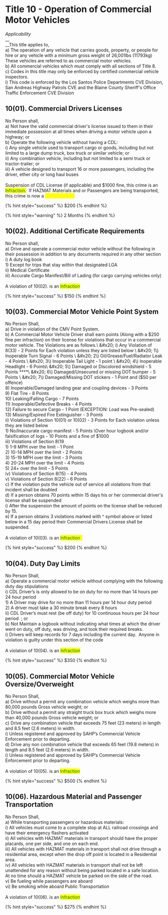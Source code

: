 # Title 10 - Operation of Commercial Motor Vehicles

_Applicability‌_\
&#x20;  __   \
__This‌ ‌title‌ ‌applies‌ ‌to‌,\
&#x20;    a) The‌ ‌operation‌ ‌of‌ ‌any‌ ‌‌vehicle‌‌ ‌that‌ ‌carries‌ ‌goods,‌ ‌‌property‌,‌ ‌or‌ ‌people‌ ‌for‌ ‌hire‌ ‌or‌ ‌any‌ ‌‌vehicle‌‌ ‌with‌ ‌a‌ ‌minimum‌ ‌gross‌ ‌weight‌ ‌of‌ ‌26,001‌lbs‌ ‌(11793kg)‌ ‌These‌ ‌vehicles‌ ‌are‌ ‌referred‌ ‌to‌ ‌as‌ ‌commercial‌ ‌motor‌ ‌vehicles.‌ ‌\
&#x20;    b) All‌ ‌commercial‌ ‌vehicles‌ ‌which‌ ‌must‌ ‌comply‌ ‌with‌ ‌all‌ ‌sections‌ ‌of‌ ‌Title‌ ‌8.‌ ‌ ‌\
&#x20;    c) Codes‌ ‌in‌ ‌this‌ ‌title‌ ‌may‌ ‌only‌ ‌be‌ ‌enforced‌ ‌by‌ ‌certified‌ ‌commercial‌ ‌‌vehicle‌‌ ‌inspectors.‌ ‌\
&#x20;      i) This‌ ‌code‌ ‌is‌ ‌enforced‌ ‌by‌ ‌the‌ ‌Los‌ ‌Santos‌ ‌Police‌ ‌Departments‌ ‌CVE‌ ‌Division,‌ ‌San‌ ‌Andreas‌ ‌Highway‌ ‌Patrols‌ ‌CVE ‌and‌ ‌the‌ ‌Blaine‌ ‌County‌ ‌Sheriff's‌ ‌Office‌ ‌Traffic‌ ‌Enforcement‌ ‌CVE‌ ‌Division‌

## 10(01).‌ ‌Commercial‌ ‌Drivers‌ ‌Licenses‌

No‌ ‌Person‌ ‌shall,\
&#x20;    a) Not‌ ‌have‌ ‌the‌ ‌valid‌ ‌commercial‌ ‌driver's‌ ‌license‌ ‌issued‌ ‌to‌ ‌them‌ ‌in‌ ‌their‌ ‌immediate‌ ‌‌possession‌‌ ‌at‌ ‌all‌ ‌times‌ ‌when‌ ‌driving‌ ‌a‌ ‌‌motor‌ ‌vehicle‌‌ ‌upon‌ ‌a‌ ‌‌highway‌;‌ ‌or‌ ‌\
&#x20;    b) Operate‌ ‌the‌ ‌following‌ ‌‌vehicle‌‌ ‌without‌ ‌having‌ ‌a‌ ‌CDL:‌ ‌\
&#x20;      i) Any‌ ‌single‌ ‌‌vehicle‌‌ ‌used‌ ‌to‌ ‌transport‌ ‌cargo‌ ‌or‌ ‌goods,‌ ‌including‌ ‌but‌ ‌not‌ ‌limited‌ ‌to‌ ‌a‌ ‌large‌ ‌dump‌ ‌truck,‌ ‌box‌ ‌truck‌ ‌or‌ ‌similar‌ ‌‌vehicle‌;‌ ‌or‌ ‌\
&#x20;     ii) Any‌ ‌combination‌ ‌‌vehicle‌,‌ ‌including‌ ‌but‌ ‌not‌ ‌limited‌ ‌to‌ ‌a‌ ‌semi‌ ‌truck‌ ‌or‌ ‌tractor-trailer;‌ ‌or‌\
&#x20;    iii) A‌ ‌‌vehicle‌‌ ‌designed‌ ‌to‌ ‌transport‌ ‌16‌ ‌or‌ ‌more‌ ‌passengers,‌ ‌including‌ ‌the‌ ‌driver,‌ ‌ether‌ ‌city‌ ‌or‌ ‌long‌ ‌haul‌ ‌buses‌\
\
Suspension‌ ‌of‌ ‌CDL‌ ‌License‌ ‌(if‌ ‌applicable)‌ ‌and‌ ‌$1000‌ ‌fine, this‌ ‌crime‌ ‌is‌ ‌an‌ ‌‌<mark style="color:green;">Infraction‌.‌</mark> ‌ If‌ ‌HAZMAT‌ ‌Materials‌ ‌and‌ ‌or‌ ‌Passengers‌ ‌are‌ ‌being‌ ‌transported‌, this‌ ‌crime‌ ‌is‌ ‌now‌ ‌a‌ <mark style="color:yellow;">Misdemeanor‌.‌</mark>

{% hint style="success" %}
$200
{% endhint %}

{% hint style="warning" %}
2 Months
{% endhint %}

## 10(02).‌ ‌Additional‌ ‌Certificate‌ ‌Requirements‌

No‌ ‌Person‌ ‌shall,‌\
&#x20;    <mark style="color:yellow;"></mark>     a) Drive‌‌ ‌and‌ ‌operate‌ ‌a‌ ‌commercial‌ ‌‌motor‌ ‌vehicle‌‌ ‌without‌ ‌the‌ ‌following‌ ‌in‌ ‌their‌ ‌possession‌ ‌in‌ ‌addition‌ ‌to‌ ‌any‌ ‌documents‌ ‌required‌ ‌in‌ ‌any‌ ‌other‌ ‌section‌ ‌\
&#x20;      i) A‌ ‌duty‌ ‌log‌ ‌book‌ ‌\
&#x20;         1\) Except‌ ‌for‌ ‌trips‌ ‌that‌ ‌stay‌ ‌within‌ ‌that‌ ‌designated‌ ‌LGA‌ ‌\
&#x20;     ii) Medical‌ ‌Certificate‌ ‌\
&#x20;    iii) Accurate‌ ‌Cargo‌ ‌Manifest/Bill‌ ‌of‌ ‌Lading‌ ‌(for‌ ‌cargo‌ ‌carrying‌ ‌vehicles‌ ‌only)‌\
\
A violation of 10(02). is an <mark style="color:green;">Infraction</mark>

{% hint style="success" %}
$150
{% endhint %}

## 10(03).‌ ‌Commercial‌ ‌Motor‌ ‌Vehicle‌ ‌Point‌ ‌System‌

No‌ ‌Person‌ ‌Shall,‌\
&#x20;   <mark style="color:green;"></mark> a) Drive‌‌ ‌in‌ ‌violation‌ ‌of‌ ‌the‌ ‌CMV‌ ‌Point‌ ‌System.‌ ‌ ‌\
&#x20;    b) A‌ ‌Commercial‌ ‌‌Motor‌ ‌Vehicle‌‌ ‌Driver‌ ‌shall‌ ‌earn‌ ‌points‌ ‌(Along‌ ‌with‌ ‌a‌ ‌$250‌ ‌fine‌ ‌per‌ ‌infraction)‌ ‌on‌ ‌their‌ ‌license‌ ‌for‌ ‌violations‌ ‌that‌ ‌occur‌ ‌in‌ ‌a‌ ‌commercial‌ ‌‌motor‌ ‌vehicle‌.‌ ‌The‌ ‌Violations‌ ‌are‌ ‌as‌ ‌follows.‌\
&#x20;      i) Any‌ ‌Violation‌ ‌of‌ ‌8(33)‌ ‌-‌ ‌2‌ ‌Points‌ ‌for‌ ‌Each‌ ‌violation‌ ‌unless‌ ‌they‌ ‌are‌ ‌listed‌ ‌below‌ ‌\
&#x20;         1\) Inoperable‌ ‌Turn‌ ‌Signal‌ ‌-‌ ‌6‌ ‌Points‌ ‌\
&#x20;         2\) Oil/Grease/Fuel/Radiator‌ ‌Leak‌ ‌-‌ ‌4‌ ‌Points‌ ‌\
&#x20;         3\) Inoperable‌ ‌Tail‌ ‌Light‌ ‌-‌ ‌1‌ ‌point‌ ‌\
&#x20;         4\) Inoperable‌ ‌Headlight‌ ‌-‌ ‌6‌ ‌Points‌\
&#x20;         5\) Damaged‌ ‌or‌ ‌Discolored‌ ‌windshield‌ ‌-‌ ‌5‌ ‌Points‌ **‌**\
&#x20;         6\) Damaged/Unsecured‌ ‌or‌ ‌missing‌ ‌DOT‌ ‌bumper‌ ‌-‌ ‌5‌ ‌Points‌ ‌\
&#x20;         7\) Damaged/Missing‌ ‌DOT‌ ‌stickers‌ ‌-‌ ‌1‌ ‌Point‌ ‌and‌ ‌($50‌ ‌per‌ ‌offence)\
&#x20;         8\) Inoperable/Damaged‌ ‌landing‌ ‌gear‌ ‌and‌ ‌coupling‌ ‌devices‌ ‌-‌ ‌3‌ ‌Points‌ ‌\
&#x20;         9\) Flat‌ ‌Tire‌ ‌-‌ ‌8‌ ‌Points‌ ‌\
&#x20;       10\) Leaking/Falling‌ ‌Cargo‌ ‌-‌ ‌7‌ ‌Points‌ ‌\
&#x20;        11\) Inoperable/Defective‌ ‌Breaks‌ ‌-‌ ‌4‌ ‌Points‌ ‌\
&#x20;       12\) Failure‌ ‌to‌ ‌secure‌ ‌Cargo‌ ‌-‌ ‌1‌ ‌Point‌ ‌(EXCEPTION:‌ ‌Load‌ ‌was‌ ‌Pre-sealed)‌\
&#x20;       13\) Missing/Expired‌ ‌Fire‌ ‌Extinguisher‌ ‌-‌ ‌3‌ ‌Points‌ ‌\
&#x20;      ii) Violations‌ ‌of‌ ‌Section‌ ‌10(01)‌ ‌or‌ ‌10(02)‌ ‌-‌ ‌3‌ ‌Points‌ ‌for‌ ‌Each‌ ‌violation‌ ‌unless‌ ‌they‌ ‌are‌ ‌listed‌ ‌below‌ ‌\
&#x20;         1\) No/Inaccurate‌ ‌cargo‌ ‌manifest‌ ‌-‌ ‌5‌ ‌Points‌ ‌\Over‌ ‌hour‌ ‌logbook‌ ‌and/or‌ ‌falsification‌ ‌of‌ ‌logs‌ ‌-‌ ‌10‌ ‌Points‌ ‌and‌ ‌a‌ ‌fine‌ ‌of‌ ‌$1000‌ ‌\
&#x20;     iii) Violations‌ ‌of‌ ‌Section‌ ‌8(19\
&#x20;         1\) 1-9‌ ‌MPH‌ ‌over‌ ‌the‌ ‌limit‌ ‌-‌ ‌1‌ ‌Point‌ ‌\
&#x20;         2\) 10-14‌ ‌MPH‌ ‌over‌ ‌the‌ ‌limit‌ ‌-‌ ‌2‌ ‌Points‌ ‌\
&#x20;         3\) 15-19‌ ‌MPH‌ ‌over‌ ‌the‌ ‌limit‌ ‌-‌ ‌3‌ ‌Points‌ ‌\
&#x20;         4\) 20-24‌ ‌MPH‌ ‌over‌ ‌the‌ ‌limit‌ ‌-‌ ‌4‌ ‌Points‌ ‌\
&#x20;         5\) 24+‌ ‌over‌ ‌the‌ ‌limit‌ ‌-‌ ‌5‌ ‌Points‌\
&#x20;     iv) Violations‌ ‌of‌ ‌Section‌ ‌8(15)‌ ‌-‌ ‌4‌ ‌Points‌ ‌\
&#x20;      v) Violations‌ ‌of‌ ‌Section‌ ‌8(22)‌ ‌-‌ ‌6‌ ‌Points‌ ‌\
&#x20;    c) If‌ ‌the‌ ‌violation‌ ‌puts‌ ‌the‌ ‌‌vehicle‌‌ ‌out‌ ‌of‌ ‌service‌ ‌all‌ ‌violations‌ ‌from‌ ‌that‌ ‌incident‌ ‌shall‌ ‌be‌ ‌doubled‌ \
&#x20;    d) If‌ ‌a‌ ‌person‌ ‌obtains‌ ‌70‌ ‌points‌ ‌within‌ ‌15‌ ‌days‌ ‌his‌ ‌or‌ ‌her‌ ‌commercial‌ ‌driver's‌ ‌license‌ ‌shall‌ ‌be‌ ‌suspended‌ ‌\
&#x20;      i) After‌ ‌the‌ ‌suspension‌ ‌the‌ ‌amount‌ ‌of‌ ‌points‌ ‌on‌ ‌the‌ ‌license‌ ‌shall‌ ‌be‌ ‌reduced‌ ‌by‌ ‌15.‌ ‌\
&#x20;    e) If‌ ‌a‌ ‌person‌ ‌obtains‌ ‌3‌ ‌violations‌ ‌marked‌ ‌with‌ ‌^‌ ‌symbol‌ ‌above‌ ‌or‌ ‌listed‌ ‌below‌ ‌in‌ ‌a‌ ‌15‌ ‌day‌ ‌period‌ ‌their‌ ‌Commercial‌ ‌Drivers‌ ‌License‌ ‌shall‌ ‌be‌ ‌suspended.‌\
\
A violation of 10(03). is an <mark style="color:green;">Infraction ‌ ‌</mark>

{% hint style="success" %}
$200
{% endhint %}

## 10(04).‌ ‌Duty‌ ‌Day‌ ‌Limits‌

No‌ ‌Person‌ ‌Shall,‌\
&#x20;    a) Operate‌ ‌a‌ ‌commercial‌ ‌‌motor‌ ‌vehicle‌‌ ‌without‌ ‌complying‌ ‌with‌ ‌the‌ ‌following‌ ‌duty‌ ‌day‌ ‌stipulations‌\
&#x20;      i) CDL‌ ‌Driver’s‌ ‌is‌ ‌only‌ ‌allowed‌ ‌to‌ ‌be‌ ‌on‌ ‌duty‌ ‌for‌ ‌no‌ ‌more‌ ‌than‌ ‌14‌ ‌hours‌ ‌per‌ ‌24‌ ‌hour‌ ‌period‌\
&#x20;         1\) A‌ ‌Driver‌ ‌may‌ ‌‌drive‌‌ ‌for‌ ‌no‌ ‌more‌ ‌than‌ ‌11‌ ‌hours‌ ‌per‌ ‌14‌ ‌hour‌ ‌duty‌ ‌period‌ ‌\
&#x20;         2\) A‌ ‌driver‌ ‌must‌ ‌take‌ ‌a‌ ‌30‌ ‌minute‌ ‌break‌ ‌every‌ ‌8‌ ‌hours‌ **‌**\
&#x20;     ii) CDL‌ ‌Driver’s‌ ‌must‌ ‌rest‌ ‌(be‌ ‌off‌ ‌duty)‌ ‌for‌ ‌10‌ ‌continuous‌ ‌hours‌ ‌per‌ ‌24‌ ‌hour‌ ‌period‌ ‌ ;‌ ‌or‌ ‌\
&#x20;   b) Not‌ ‌Maintain‌ ‌a‌ ‌logbook‌ ‌without‌ ‌indicating‌ ‌what‌ ‌times‌ ‌at‌ ‌which‌ ‌the‌ ‌driver‌ ‌went‌ ‌on‌ ‌duty,‌ ‌off‌ ‌duty,‌ ‌was‌ ‌driving,‌ ‌and‌ ‌took‌ ‌their‌ ‌required‌ ‌breaks.‌ ‌ ‌\
&#x20;     i) Drivers‌ ‌will‌ ‌keep‌ ‌records‌ ‌for‌ ‌7‌ ‌days‌ ‌including‌ ‌the‌ ‌current‌ ‌day.‌ ‌ Anyone‌ ‌in‌ ‌violation‌ ‌is‌ ‌guilty‌ ‌under‌ ‌this‌ ‌section‌ ‌of‌ ‌the‌ ‌code‌ ‌\
\
A violation of 10(04). is an <mark style="color:green;">Infraction</mark>

{% hint style="success" %}
$350
{% endhint %}

## 10(05).‌ ‌Commercial‌ ‌Motor‌ ‌Vehicle‌ ‌Oversize/Overweight

No‌ ‌Person‌ ‌Shall,‌\
&#x20;    a) Drive‌ ‌without‌ ‌a‌ ‌permit‌ ‌any‌ ‌combination‌ ‌vehicle‌ ‌which‌ ‌weighs‌ ‌more‌ ‌than‌ ‌80,000‌ ‌pounds‌ ‌Gross‌ ‌vehicle‌ ‌weight;‌ ‌or‌ ‌\
&#x20;    b) Drive‌ ‌without‌ ‌a‌ ‌permit‌ ‌any‌ ‌straight‌ ‌truck box‌ ‌truck‌ ‌which‌ ‌weighs‌ ‌more‌ ‌than‌ ‌40,000‌ ‌pounds‌ ‌Gross‌ ‌vehicle‌ ‌weight;‌ ‌or‌\
&#x20;    c) Drive‌ ‌any‌ ‌combination‌ ‌vehicle‌ ‌that‌ ‌exceeds‌ ‌75‌ ‌feet‌ ‌(23‌ ‌meters)‌ ‌in‌ ‌length‌ ‌and‌ ‌8.5‌ ‌feet‌ ‌(2.6‌ ‌meters)‌ ‌in‌ ‌width.‌ ‌ ‌\
&#x20;      i) Unless‌ ‌registered‌ ‌and‌ ‌approved‌ ‌by‌ ‌SAHP’s‌ ‌Commercial‌ ‌Vehicle‌ ‌Enforcement‌ ‌prior‌ ‌to‌ ‌departing.‌\
&#x20;    d) Drive‌ ‌any‌ ‌non‌ ‌combination‌ ‌vehicle‌ ‌that‌ ‌exceeds‌ ‌65‌ ‌feet‌ ‌(19.8‌ ‌meters)‌ ‌in‌ ‌length‌ ‌and‌ ‌8.5‌ ‌feet‌ ‌(2.6‌ ‌meters)‌ ‌in‌ ‌width.‌\
&#x20;      i) Unless‌ ‌registered‌ ‌and‌ ‌approved‌ ‌by‌ ‌SAHP’s‌ ‌Commercial‌ ‌Vehicle‌ ‌Enforcement‌ ‌prior‌ ‌to‌ ‌departing.‌\
\
A violation of 10(05). is an <mark style="color:green;">Infraction</mark>

{% hint style="success" %}
$500
{% endhint %}

## 10(06).‌ ‌Hazardous‌ ‌Material‌ ‌and‌ ‌Passenger‌ ‌Transportation‌

No‌ ‌Person‌ ‌Shall,‌\
&#x20;    <mark style="color:green;"></mark>     a) While‌ ‌transporting‌ ‌passengers‌ ‌or‌ ‌hazardous‌ ‌materials:‌ ‌\
&#x20;      i) All‌ ‌vehicles‌ ‌must‌ ‌come‌ ‌to‌ ‌a‌ ‌complete‌ ‌stop‌ ‌at‌ ‌ALL‌ ‌railroad‌ ‌crossings‌ ‌and‌ ‌have‌ ‌their‌ ‌emergency‌ ‌flashers‌ ‌activated‌ ‌\
&#x20;     ii) All‌ ‌vehicles‌ ‌with‌ ‌HAZMAT‌ ‌materials‌ ‌in‌ ‌transport‌ ‌should‌ ‌have‌ ‌the‌ ‌proper‌ ‌placards,‌ ‌one‌ ‌per‌ ‌side,‌ ‌and‌ ‌one‌ ‌on‌ ‌each‌ ‌end.‌ ‌\
&#x20;    iii) All‌ ‌vehicles‌ ‌with‌ ‌HAZMAT‌ ‌materials‌ ‌in‌ ‌transport‌ ‌shall‌ ‌not‌ ‌‌drive‌‌ ‌through‌ ‌a‌ ‌residential‌ ‌area,‌ ‌except‌ ‌when‌ ‌the‌ ‌drop‌ ‌off‌ ‌point‌ ‌is‌ ‌located‌ ‌in‌ ‌a‌ ‌Residential‌ ‌area.‌\
&#x20;    iv) All‌ ‌vehicles‌ ‌with‌ ‌HAZMAT‌ ‌materials‌ ‌in‌ ‌transport‌ ‌shall‌ ‌not‌ ‌be‌ ‌left‌ ‌unattended‌ ‌for‌ ‌any‌ ‌reason‌ ‌without‌ ‌being‌ ‌parked‌ ‌located‌ ‌in‌ ‌a‌ ‌safe‌ ‌location.‌ ‌At‌ ‌no‌ ‌time‌ ‌should‌ ‌a‌ ‌HAZMAT‌ ‌‌vehicle‌‌ ‌be‌ ‌parked‌ ‌on‌ ‌the‌ ‌side‌ ‌of‌ ‌the‌ ‌‌road‌.‌ ‌\
&#x20;     v) Be‌ ‌fueling‌ ‌while‌ ‌passengers‌ ‌are‌ ‌aboard‌ ‌\
&#x20;    vi) Be‌ ‌smoking‌ ‌while‌ ‌aboard‌ ‌Public‌ ‌Transportation‌ ‌\
\
A violation of 10(06). is an <mark style="color:green;">Infraction</mark>

{% hint style="success" %}
$275
{% endhint %}

